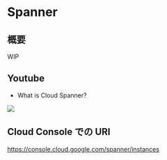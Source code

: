 # Spanner

## 概要

WIP


## Youtube

+ What is Cloud Spanner?

[![](https://img.youtube.com/vi/bUSU1e9j8wc/0.jpg)](https://www.youtube.com/watch?v=bUSU1e9j8wc)


## Cloud Console での URI

https://console.cloud.google.com/spanner/instances
